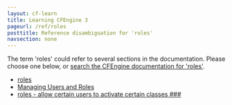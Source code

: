 ```yaml
---
layout: cf-learn
title: Learning CFEngine 3
pageurl: /ref/roles
posttitle: Reference disambiguation for 'roles'
navsection: none
---
```


The term 'roles' could refer to several sections in the documentation. Please choose one below, or
[search the CFEngine documentation for 'roles'](http://cfengine.com/docs/latest/search.html?q=roles).

- [roles](http://cfengine.com/docs/latest/reference-promise-types-roles.html#roles)
- [Managing Users and Roles](http://cfengine.com/docs/latest/examples-enterprise-api-examples-managing-users-and-roles.html#managing-users-and-roles)
- [roles - allow certain users to activate certain classes \#\#\#](http://cfengine.com/docs/latest/guide-writing-and-serving-policy-promises-available-in-cfengine.html#roles-allow-certain-users-to-activate-certain-classes-###)
